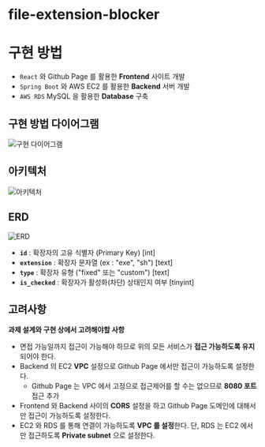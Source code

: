 # file-extension-blocker

# 구현 방법
- `React` 와 Github Page 를 활용한 **Frontend** 사이트 개발
- `Spring Boot` 와 AWS EC2 를 활용한 **Backend** 서버 개발
- `AWS RDS` MySQL 을 활용한 **Database** 구축

## 구현 방법 다이어그램
![구현 다이어그램](https://github.com/sw801733/file-extension-blocker/assets/84767822/5cfbbb69-2d29-47f4-a597-dc4253aa1640)

## 아키텍처
![아키텍처](https://github.com/sw801733/file-extension-blocker/assets/84767822/3ea57c2d-6947-41dd-836d-d47cf6af42ca)

## ERD
![ERD](https://github.com/sw801733/file-extension-blocker/assets/84767822/523cce5b-9902-49f7-a65d-c44e5e8f4470)

- **`id`** : 확장자의 고유 식별자 (Primary Key) [int]
- **`extension`** : 확장자 문자열 (ex : "exe", "sh") [text]
- **`type`** : 확장자 유형 ("fixed" 또는 "custom") [text]
- **`is_checked`** : 확장자가 활성화(차단) 상태인지 여부 [tinyint]


## 고려사항

**과제 설계와 구현 상에서 고려해야할 사항**

- 면접 가능일까지 접근이 가능해야 하므로 위의 모든 서비스가 **접근 가능하도록 유지**되어야 한다.
- Backend 의 EC2 **VPC** 설정으로 Github Page 에서만 접근이 가능하도록 설정한다.
    - Github Page 는 VPC 에서 고정으로 접근제어를 할 수는 없으므로 **8080 포트** 접근 추가
- Frontend 와 Backend 사이의 **CORS** 설정을 하고 Github Page 도메인에 대해서만 접근이 가능하도록 설정한다.
- EC2 와 RDS 를 통해 연결이 가능하도록 **VPC 를 설정**한다. 단, RDS 는 EC2 에서만 접근하도록 **Private subnet** 으로 설정한다.
